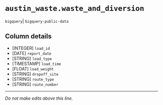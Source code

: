 # `austin_waste.waste_and_diversion`
`bigquery`| `bigquery-public-data`

## Column details
* [INTEGER]   `load_id`
* [DATE]      `report_date`
* [STRING]    `load_type`
* [TIMESTAMP] `load_time`
* [FLOAT]     `load_weight`
* [STRING]    `dropoff_site`
* [STRING]    `route_type`
* [STRING]    `route_number`

-------------------------------------------------------------------------------
*Do not make edits above this line.*
